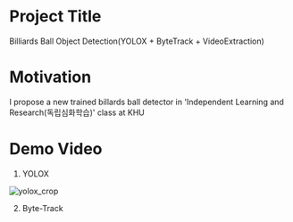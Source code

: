 Project Title
==============
Billiards Ball Object Detection(YOLOX + ByteTrack + VideoExtraction)

Motivation
===============
I propose a new trained billards ball detector in 'Independent Learning and Research(독립심화학습)' class at KHU

Demo Video
============
1. YOLOX

![yolox_crop](https://user-images.githubusercontent.com/87460971/174051289-34685a51-e170-477f-85ad-ee132a2f446d.gif)


2. Byte-Track
